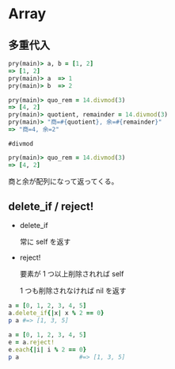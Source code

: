 # Array

## 多重代入

```ruby
pry(main)> a, b = [1, 2]  
=> [1, 2]
pry(main)> a  => 1
pry(main)> b  => 2

pry(main)> quo_rem = 14.divmod(3)
=> [4, 2]
pry(main)> quotient, remainder = 14.divmod(3)
pry(main)> "商=#{quotient}, 余=#{remainder}"
=> "商=4, 余=2"
```

`#divmod`

```ruby
pry(main)> quo_rem = 14.divmod(3)
=> [4, 2]
```

商と余が配列になって返ってくる。



## delete_if / reject!

- delete_if 

  常に self を返す

- reject! 

  要素が 1 つ以上削除されれば self  

  1 つも削除されなければ nil を返す

```ruby
a = [0, 1, 2, 3, 4, 5]
a.delete_if{|x| x % 2 == 0}
p a #=> [1, 3, 5]

a = [0, 1, 2, 3, 4, 5]
e = a.reject!
e.each{|i| i % 2 == 0}
p a                 #=> [1, 3, 5]
```



 

 



